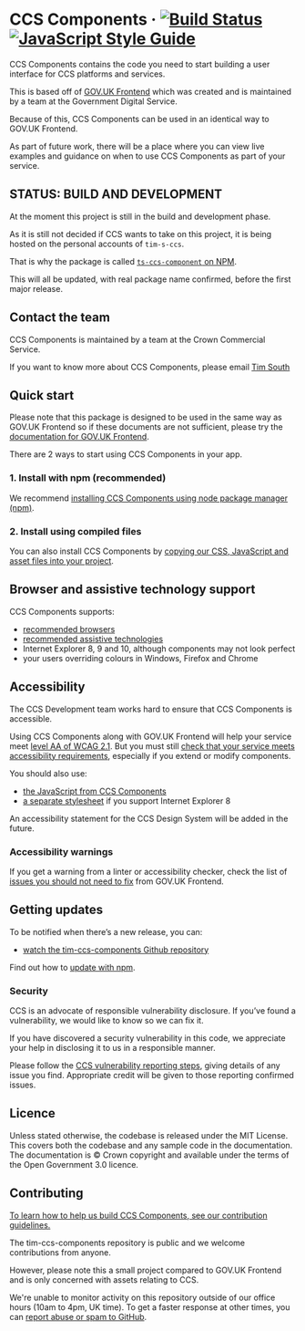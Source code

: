 CCS Components ·
[![Build Status](https://github.com/tim-s-ccs/tim-ccs-components/workflows/Tests/badge.svg)](https://github.com/tim-s-ccs/tim-ccs-components/actions?query=workflow%3ATests+branch%3Amain)
[![JavaScript Style Guide](https://img.shields.io/badge/code_style-standard-brightgreen.svg)](https://standardjs.com)
=====================

CCS Components contains the code you need to start building a user interface
for CCS platforms and services.

This is based off of [GOV.UK Frontend](https://github.com/alphagov/govuk-frontend) which was created and is maintained by a team at the Government Digital Service.

Because of this, CCS Components can be used in an identical way to GOV.UK Frontend.

<!-- TODO: Add space for guide -->
<!-- See live examples of CCS Components, and guidance on when to use
them in your service, in the [CCS Components Design System](#). -->

As part of future work, there will be a place where you can view live examples and guidance on when to use CCS Components as part of your service.

## STATUS: BUILD AND DEVELOPMENT
At the moment this project is still in the build and development phase.

As it is still not decided if CCS wants to take on this project, it is being hosted on the personal accounts of `tim-s-ccs`.

That is why the package is called [`ts-ccs-component` on NPM](https://www.npmjs.com/package/ts-ccs-components).

This will all be updated, with real package name confirmed, before the first major release.

## Contact the team

CCS Components is maintained by a team at the Crown Commercial Service.
<!-- TODO: add mail to link -->
If you want to know more about CCS Components, please email [Tim South](mailto:timothy.south@crowncommercial.gov.uk)
<!-- the [Development team](mailto:#). -->

## Quick start

Please note that this package is designed to be used in the same way as GOV.UK Frontend so if these documents are not sufficient, please try the [documentation for GOV.UK Frontend](https://frontend.design-system.service.gov.uk/).

There are 2 ways to start using CCS Components in your app.

<!-- TODO: Add space for guide -->
<!-- Once installed, you will be able to use the code from the examples in the
[CCS Components Design System](#)
in your service. -->

### 1. Install with npm (recommended)

We recommend [installing CCS Components using node package manager (npm)](docs/instillation/install-with-npm.md).

### 2. Install using compiled files

You can also install CCS Components by [copying our CSS, JavaScript and asset files into your project](docs/instillation/install-using-compiled-files.md).

## Browser and assistive technology support

CCS Components supports:

- [recommended browsers](https://www.gov.uk/service-manual/technology/designing-for-different-browsers-and-devices#browsers-to-test-in)
- [recommended assistive technologies](https://www.gov.uk/service-manual/technology/testing-with-assistive-technologies#which-assistive-technologies-to-test-with)
- Internet Explorer 8, 9 and 10, although components may not look perfect
- your users overriding colours in Windows, Firefox and Chrome

## Accessibility

The CCS Development team works hard to ensure that CCS Components is accessible.

Using CCS Components along with GOV.UK Frontend will help your service meet [level AA of WCAG 2.1](https://www.gov.uk/service-manual/helping-people-to-use-your-service/understanding-wcag). But you must still [check that your service meets accessibility requirements](https://www.gov.uk/service-manual/helping-people-to-use-your-service/making-your-service-accessible-an-introduction), especially if you extend or modify components.

You should also use:
<!-- TODO: Change link to document -->
- [the JavaScript from CCS Components](docs/guides/import-assets.md#javascript)
- [a separate stylesheet](https://frontend.design-system.service.gov.uk/supporting-ie8/) if you support Internet Explorer 8

<!-- You can also read the [accessibility statement for the CCS Design System](https://design-system.service.gov.uk/accessibility/). -->
An accessibility statement for the CCS Design System will be added in the future.

### Accessibility warnings

If you get a warning from a linter or accessibility checker, check the list of [issues you should not need to fix](https://github.com/alphagov/govuk-frontend/issues/1280#issuecomment-509588851) from GOV.UK Frontend.

## Getting updates

To be notified when there’s a new release, you can:

- [watch the tim-ccs-components Github repository](https://docs.github.com/en/github/managing-subscriptions-and-notifications-on-github/setting-up-notifications/configuring-notifications#configuring-your-watch-settings-for-an-individual-repository)

<!-- TODO: Update with NPM -->
Find out how to [update with npm](docs/guides/update-with-npm.md).

### Security

CCS is an advocate of responsible vulnerability disclosure. If you’ve found a vulnerability, we would like to know so we can fix it.

If you have discovered a security vulnerability in this code, we appreciate your help in disclosing it to us in a responsible manner.

Please follow the [CCS vulnerability reporting steps](https://www.crowncommercial.gov.uk/about-ccs/vulnerability-disclosure-policy/), giving details of any issue you find. Appropriate credit will be given to those reporting confirmed issues.

## Licence

Unless stated otherwise, the codebase is released under the MIT License. This
covers both the codebase and any sample code in the documentation. The
documentation is &copy; Crown copyright and available under the terms of the
Open Government 3.0 licence.

## Contributing

[To learn how to help us build CCS Components, see our contribution guidelines.](CONTRIBUTING.md)

The tim-ccs-components repository is public and we welcome contributions from anyone.

However, please note this a small project compared to GOV.UK Frontend and is only concerned with assets relating to CCS.

<!-- TODO: Add CCS Contributing rules -->
<!-- 
Contributors to alphagov repositories are expected to follow the [Contributor Covenant Code of Conduct](https://github.com/alphagov/.github/blob/main/CODE_OF_CONDUCT.md#contributor-covenant-code-of-conduct). Contributors working within government are also expected to follow the [Civil Service code](https://www.gov.uk/government/publications/civil-service-code/the-civil-service-code). -->

We're unable to monitor activity on this repository outside of our office hours (10am to 4pm, UK time). To get a faster response at other times, you can [report abuse or spam to GitHub](https://docs.github.com/en/communities/maintaining-your-safety-on-github/reporting-abuse-or-spam).
